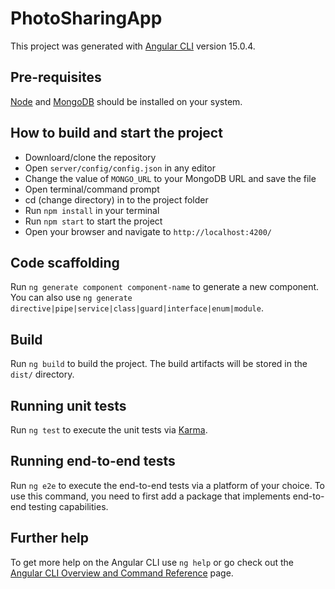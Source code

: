 # PhotoSharingApp

This project was generated with [Angular CLI](https://github.com/angular/angular-cli) version 15.0.4.

## Pre-requisites

[Node](https://nodejs.org/en) and [MongoDB](https://www.mongodb.com/) should be installed on your system.


## How to build and start the project

* Downloard/clone the repository
* Open `server/config/config.json` in any editor
* Change the value of `MONGO_URL` to your MongoDB URL and save the file
* Open terminal/command prompt
* cd (change directory) in to the project folder
* Run `npm install` in your terminal
* Run `npm start` to start the project
* Open your browser and navigate to `http://localhost:4200/`

## Code scaffolding

Run `ng generate component component-name` to generate a new component. You can also use `ng generate directive|pipe|service|class|guard|interface|enum|module`.

## Build

Run `ng build` to build the project. The build artifacts will be stored in the `dist/` directory.

## Running unit tests

Run `ng test` to execute the unit tests via [Karma](https://karma-runner.github.io).

## Running end-to-end tests

Run `ng e2e` to execute the end-to-end tests via a platform of your choice. To use this command, you need to first add a package that implements end-to-end testing capabilities.

## Further help

To get more help on the Angular CLI use `ng help` or go check out the [Angular CLI Overview and Command Reference](https://angular.io/cli) page.
